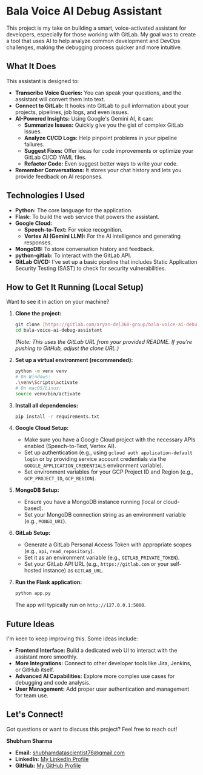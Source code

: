# Bala Voice AI Debug Assistant

This project is my take on building a smart, voice-activated assistant for developers, especially for those working with GitLab. My goal was to create a tool that uses AI to help analyze common development and DevOps challenges, making the debugging process quicker and more intuitive.

## What It Does

This assistant is designed to:

* **Transcribe Voice Queries:** You can speak your questions, and the assistant will convert them into text.
* **Connect to GitLab:** It hooks into GitLab to pull information about your projects, pipelines, job logs, and even issues.
* **AI-Powered Insights:** Using Google's Gemini AI, it can:
    * **Summarize Issues:** Quickly give you the gist of complex GitLab issues.
    * **Analyze CI/CD Logs:** Help pinpoint problems in your pipeline failures.
    * **Suggest Fixes:** Offer ideas for code improvements or optimize your GitLab CI/CD YAML files.
    * **Refactor Code:** Even suggest better ways to write your code.
* **Remember Conversations:** It stores your chat history and lets you provide feedback on AI responses.

## Technologies I Used

* **Python:** The core language for the application.
* **Flask:** To build the web service that powers the assistant.
* **Google Cloud:**
    * **Speech-to-Text:** For voice recognition.
    * **Vertex AI (Gemini LLM):** For the AI intelligence and generating responses.
* **MongoDB:** To store conversation history and feedback.
* **python-gitlab:** To interact with the GitLab API.
* **GitLab CI/CD:** I've set up a basic pipeline that includes Static Application Security Testing (SAST) to check for security vulnerabilities.

## How to Get It Running (Local Setup)

Want to see it in action on your machine?

1.  **Clone the project:**
    ```bash
    git clone [https://gitlab.com/aryan-del360-group/bala-voice-ai-debug-assistant.git](https://gitlab.com/aryan-del360-group/bala-voice-ai-debug-assistant.git)
    cd bala-voice-ai-debug-assistant
    ```
    *(Note: This uses the GitLab URL from your provided README. If you're pushing to GitHub, adjust the clone URL.)*

2.  **Set up a virtual environment (recommended):**
    ```bash
    python -m venv venv
    # On Windows:
    .\venv\Scripts\activate
    # On macOS/Linux:
    source venv/bin/activate
    ```

3.  **Install all dependencies:**
    ```bash
    pip install -r requirements.txt
    ```

4.  **Google Cloud Setup:**
    * Make sure you have a Google Cloud project with the necessary APIs enabled (Speech-to-Text, Vertex AI).
    * Set up authentication (e.g., using `gcloud auth application-default login` or by providing service account credentials via the `GOOGLE_APPLICATION_CREDENTIALS` environment variable).
    * Set environment variables for your GCP Project ID and Region (e.g., `GCP_PROJECT_ID`, `GCP_REGION`).

5.  **MongoDB Setup:**
    * Ensure you have a MongoDB instance running (local or cloud-based).
    * Set your MongoDB connection string as an environment variable (e.g., `MONGO_URI`).

6.  **GitLab Setup:**
    * Generate a GitLab Personal Access Token with appropriate scopes (e.g., `api`, `read_repository`).
    * Set it as an environment variable (e.g., `GITLAB_PRIVATE_TOKEN`).
    * Set your GitLab API URL (e.g., `https://gitlab.com` or your self-hosted instance) as `GITLAB_URL`.

7.  **Run the Flask application:**
    ```bash
    python app.py
    ```
    The app will typically run on `http://127.0.0.1:5000`.

## Future Ideas

I'm keen to keep improving this. Some ideas include:

* **Frontend Interface:** Build a dedicated web UI to interact with the assistant more smoothly.
* **More Integrations:** Connect to other developer tools like Jira, Jenkins, or GitHub itself.
* **Advanced AI Capabilities:** Explore more complex use cases for debugging and code analysis.
* **User Management:** Add proper user authentication and management for team use.

## Let's Connect!

Got questions or want to discuss this project? Feel free to reach out!

**Shubham Sharma**
* **Email:** shubhamdatascientist76@gmail.com
* **LinkedIn:** [My LinkedIn Profile](https://www.linkedin.com/in/shubham-sharma-224954367/)
* **GitHub:** [My GitHub Profile](https://github.com/Aryan-del360)
